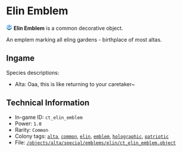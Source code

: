# Elin Emblem

<img src="https://raw.githubusercontent.com/Ceterai/Enternia/main/objects/alta/special/emblems/elin/body.png" alt="Elin Emblem icon" loading="lazy" height=16px width="auto" /> **Elin Emblem** is a common decorative object.

An emplem marking all eling gardens - birthplace of most altas.

## Ingame

Species descriptions:

- Alta: Oaa, this is like returning to your caretaker~

## Technical Information

- In-game ID: `ct_elin_emblem`
- Power: `1.0`
- Rarity: `Common`
- Colony tags: [`alta`](https://ceterai.github.io/MyEnternia/Wiki/Tags/Alta), [`common`](https://ceterai.github.io/MyEnternia/Wiki/Tags/Common), [`elin`](https://ceterai.github.io/MyEnternia/Wiki/Tags/Elin), [`emblem`](https://ceterai.github.io/MyEnternia/Wiki/Tags/Emblem), [`holographic`](https://ceterai.github.io/MyEnternia/Wiki/Tags/Holographic), [`patriotic`](https://ceterai.github.io/MyEnternia/Wiki/Tags/Patriotic)
- File: [`/objects/alta/special/emblems/elin/ct_elin_emblem.object`](https://github.com/Ceterai/Enternia/blob/main/objects/alta/special/emblems/elin/ct_elin_emblem.object)

